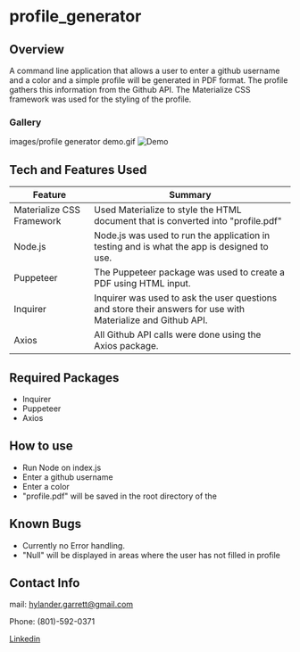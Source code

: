 # profile_generator


## Overview

A command line application that allows a user to enter a github username and a color and a simple profile will be generated in PDF format. The profile gathers this information from the Github API. The Materialize CSS framework was used for the styling of the profile. 


### Gallery

images/profile generator demo.gif
![Demo](/images/ProfileGeneratorDemo.gif "Generate a user profile!")


## Tech and Features Used

| Feature       | Summary                                                                                                  | 
| ------------- | -------------------------------------------------------------------------------------------------------- |
| Materialize CSS Framework | Used Materialize to style the HTML document that is converted into "profile.pdf"             |
| Node.js       | Node.js was used to run the application in testing and is what the app is designed to use.               |
| Puppeteer     | The Puppeteer package was used to create a PDF using HTML input.                                           |
| Inquirer      | Inquirer was used to ask the user questions and store their answers for use with Materialize and Github API. |
| Axios         | All Github API calls were done using the Axios package.                                                    |


## Required Packages
* Inquirer
* Puppeteer
* Axios


## How to use

* Run Node on index.js
* Enter a github username
* Enter a color
* "profile.pdf" will be saved in the root directory of the


## Known Bugs

* Currently no Error handling.
* "Null" will be displayed in areas where the user has not filled in profile


## Contact Info

mail: hylander.garrett@gmail.com

Phone: (801)-592-0371

[Linkedin](https://www.linkedin.com/in/garrett-h-859007a0/)